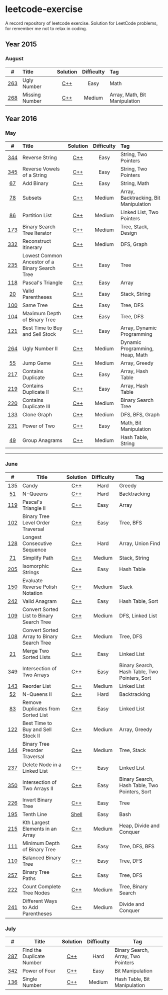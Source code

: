 # leetcode-exercise
A record repository of leetcode exercise. Solution for LeetCode problems, for remember me not to relax in coding.



## Year 2015

### August

|                    #                     | Title          |                 Solution                 | Difficulty | Tag                           |
| :--------------------------------------: | :------------- | :--------------------------------------: | :--------: | :---------------------------- |
| [263](https://leetcode.com/problems/ugly-number/) | Ugly Number    | [C++](./2015/August/263_Ugly_Number.cpp) |    Easy    | Math                          |
| [268](https://leetcode.com/problems/missing-number/) | Missing Number | [C++](./2015/August/268_Missing_Number.cpp) |   Medium   | Array, Math, Bit Manipulation |



## Year 2016

### May

|                    #                     | Title                                    |                 Solution                 | Difficulty | Tag                                   |
| :--------------------------------------: | :--------------------------------------- | :--------------------------------------: | :--------: | :------------------------------------ |
| [344](https://leetcode.com/problems/reverse-string/) | Reverse String                           | [C++](./2016/May/344_Reverse_String.cpp) |    Easy    | String, Two Pointers                  |
| [345](https://leetcode.com/problems/reverse-vowels-of-a-string/) | Reverse Vowels of a String               | [C++](./2016/May/344_Reverse_String.cpp) |    Easy    | String, Two Pointers                  |
| [67](https://leetcode.com/problems/add-binary/) | Add Binary                               |   [C++](./2016/May/67_Add_Binary.cpp)    |    Easy    | String, Math                          |
| [78](https://leetcode.com/problems/subsets/) | Subsets                                  |     [C++](./2016/May/78_Subsets.cpp)     |   Medium   | Array, Backtracking, Bit Manipulation |
| [86](https://leetcode.com/problems/partition-list/) | Partition List                           | [C++](./2016/May/86_Partition_List.cpp)  |   Medium   | Linked List, Two Pointers             |
| [173](https://leetcode.com/problems/binary-search-tree-iterator/) | Binary Search Tree Iterator              | [C++](./2016/May/173_Binary_Search_Tree_Iterator.cpp) |   Medium   | Tree, Stack, Design                   |
| [332](https://leetcode.com/problems/reconstruct-itinerary/) | Reconstruct Itinerary                    | [C++](./2016/May/332_Reconstruct_Itinerary.cpp) |   Medium   | DFS, Graph                            |
| [235](https://leetcode.com/problems/lowest-common-ancestor-of-a-binary-search-tree/) | Lowest Common Ancestor of a Binary Search Tree | [C++](./2016/May/235_Lowest_Common_Ancestor_of_a_BST.cpp) |    Easy    | Tree                                  |
| [118](https://leetcode.com/problems/pascals-triangle/) | Pascal's Triangle                        | [C++](./2016/May/118_Pascal_s_Triangle.cpp) |    Easy    | Array                                 |
| [20](https://leetcode.com/problems/valid-parentheses/) | Valid Parentheses                        | [C++](./2016/May/20_Valid_Parentheses.cpp) |    Easy    | Stack, String                         |
| [100](https://leetcode.com/problems/same-tree/) | Same Tree                                |   [C++](./2016/May/100_Same_Tree.cpp)    |    Easy    | Tree, DFS                             |
| [104](https://leetcode.com/problems/maximum-depth-of-binary-tree/) | Maximum Depth of Binary Tree             | [C++](./2016/May/104_Maximum_Depth_of_Binary_Tree.cpp) |    Easy    | Tree, DFS                             |
| [121](https://leetcode.com/problems/best-time-to-buy-and-sell-stock/) | Best Time to Buy and Sell Stock          | [C++](./2016/May/121_Best_Time_to_Buy_and_Sell_Stock.cpp) |    Easy    | Array, Dynamic Programming            |
| [264](https://leetcode.com/problems/ugly-number-ii/) | Ugly Number II                           | [C++](./2016/May/264_Ugly_Number_2.cpp)  |   Medium   | Dynamic Programming, Heap, Math       |
| [55](https://leetcode.com/problems/jump-game/) | Jump Game                                |    [C++](./2016/May/55_Jump_Game.cpp)    |   Medium   | Array, Greedy                         |
| [217](https://leetcode.com/problems/contains-duplicate/) | Contains Duplicate                       | [C++](./2016/May/217_Contains_Duplicate.cpp) |    Easy    | Array, Hash Table                     |
| [219](https://leetcode.com/problems/contains-duplicate-ii/) | Contains Duplicate II                    | [C++](./2016/May/219_Contains_Duplicate_II.cpp) |    Easy    | Array, Hash Table                     |
| [220](https://leetcode.com/problems/contains-duplicate-iii/) | Contains Duplicate III                   | [C++](./2016/May/220_Contains_Duplicate_III.cpp) |   Medium   | Binary Search Tree                    |
| [133](https://leetcode.com/problems/clone-graph/) | Clone Graph                              |  [C++](./2016/May/133_Clone_Graph.cpp)   |   Medium   | DFS, BFS, Graph                       |
| [231](https://leetcode.com/problems/power-of-two/) | Power of Two                             |  [C++](./2016/May/231_Power_of_Two.cpp)  |    Easy    | Math, Bit Manipulation                |
| [49](https://leetcode.com/problems/anagrams/) | Group Anagrams                           | [C++](./2016/May/49_Group_Anagrams.cpp)  |   Medium   | Hash Table, String                    |

***

### June

|                    #                     | Title                                    |                 Solution                 | Difficulty | Tag                                      |
| :--------------------------------------: | ---------------------------------------- | :--------------------------------------: | :--------: | ---------------------------------------- |
| [135](https://leetcode.com/problems/candy/) | Candy                                    |     [C++](./2016/June/135_Candy.cpp)     |    Hard    | Greedy                                   |
| [51](https://leetcode.com/problems/n-queens/) | N-Queens                                 |    [C++](./2016/June/51_N_Queens.cpp)    |    Hard    | Backtracking                             |
| [119](https://leetcode.com/problems/pascals-triangle-ii/) | Pascal's Triangle II                     | [C++](./2016/June/119_Pascal_s_Triangle_ii.cpp) |    Easy    | Array                                    |
| [102](https://leetcode.com/problems/binary-tree-level-order-traversal/) | Binary Tree Level Order Traversal        | [C++](./2016/June/102_Binary_Tree_Level_Order_Traversal.cpp) |    Easy    | Tree, BFS                                |
| [128](https://leetcode.com/problems/longest-consecutive-sequence/) | Longest Consecutive Sequence             | [C++](./2016/June/128_Longest_Consecutive_Sequence.cpp) |    Hard    | Array, Union Find                        |
| [71](https://leetcode.com/problems/simplify-path/) | Simplify Path                            | [C++](./2016/June/71_Simplify_Path.cpp)  |   Medium   | Stack, String                            |
| [205](https://leetcode.com/problems/isomorphic-strings/) | Isomorphic Strings                       | [C++](./2016/June/205_Isomorphic_Strings.cpp) |    Easy    | Hash Table                               |
| [150](https://leetcode.com/problems/evaluate-reverse-polish-notation/) | Evaluate Reverse Polish Notation         | [C++](./2016/June/150_Evaluate_Reverse_Polish_Notation.cpp) |   Medium   | Stack                                    |
| [242](https://leetcode.com/problems/valid-anagram/) | Valid Anagram                            | [C++](./2016/June/242_Valid_Anagram.cpp) |    Easy    | Hash Table, Sort                         |
| [109](https://leetcode.com/problems/convert-sorted-list-to-binary-search-tree/) | Convert Sorted List to Binary Search Tree | [C++](./2016/June/109_Convert_Sorted_List_to_Binary_Search_Tree.cpp) |   Medium   | DFS, Linked List                         |
| [108](https://leetcode.com/problems/convert-sorted-array-to-binary-search-tree/) | Convert Sorted Array to Binary Search Tree | [C++](./2016/June/108_Convert_Sorted_Array_to_Binary_Search_Tree.cpp) |   Medium   | Tree, DFS                                |
| [21](https://leetcode.com/problems/merge-two-sorted-lists/) | Merge Two Sorted Lists                   | [C++](./2016/June/21_Merge_Two_Sorted_Lists.cpp) |    Easy    | Linked List                              |
| [349](https://leetcode.com/problems/intersection-of-two-arrays/) | Intersection of Two Arrays               | [C++](./2016/June/349_Intersection_of_Two_Arrays.cpp) |    Easy    | Binary Search, Hash Table, Two Pointers, Sort |
| [143](https://leetcode.com/problems/reorder-list/) | Reorder List                             | [C++](./2016/June/143_Reorder_List.cpp)  |   Medium   | Linked List                              |
| [52](https://leetcode.com/problems/n-queens-ii/) | N-Queens II                              |  [C++](./2016/June/52_N_Queens_II.cpp)   |    Hard    | Backtracking                             |
| [83](https://leetcode.com/problems/remove-duplicates-from-sorted-list/) | Remove Duplicates from Sorted List       | [C++](./2016/June/83_Remove_Duplicates_from_Sorted_List.cpp) |    Easy    | Linked List                              |
| [122](https://leetcode.com/problems/best-time-to-buy-and-sell-stock-ii/) | Best Time to Buy and Sell Stock II       | [C++](./2016/June/122_Best_Time_to_Buy_and_Sell_Stock_II.cpp) |   Medium   | Array, Greedy                            |
| [144](https://leetcode.com/problems/binary-tree-preorder-traversal/) | Binary Tree Preorder Traversal           | [C++](./2016/June/144_Binary_Tree_Preorder_Traversal.cpp) |   Medium   | Tree, Stack                              |
| [237](https://leetcode.com/problems/delete-node-in-a-linked-list/) | Delete Node in a Linked List             | [C++](./2016/June/237_Delete_Node_in_a_Linked_List.cpp) |    Easy    | Linked List                              |
| [350](https://leetcode.com/problems/intersection-of-two-arrays-ii/) | Intersection of Two Arrays II            | [C++](./2016/June/350_Intersection_of_Two_Arrays_II.cpp) |    Easy    | Binary Search, Hash Table, Two Pointers, Sort |
| [226](https://leetcode.com/problems/invert-binary-tree/) | Invert Binary Tree                       | [C++](./2016/June/226_Invert_Binary_Tree.cpp) |    Easy    | Tree                                     |
| [195](https://leetcode.com/problems/tenth-line/) | Tenth Line                               |  [Shell](./2016/June/195_Tenth_Line.sh)  |    Easy    | Bash                                     |
| [215](https://leetcode.com/problems/kth-largest-element-in-an-array/) | Kth Largest Elements in an Array         | [C++](./2016/June/215_Kth_Largest_Element_in_an_Array.cpp) |   Medium   | Heap, Divide and Conquer                 |
| [111](https://leetcode.com/problems/minimum-depth-of-binary-tree/) | Minimum Depth of Binary Tree             | [C++](./2016/June/111_Minimum_Depth_of_Binary_Tree.cpp) |    Easy    | Tree, DFS, BFS                           |
| [110](https://leetcode.com/problems/balanced-binary-tree/) | Balanced Binary Tree                     | [C++](./2016/June/110_Balanced_Binary_Tree.cpp) |    Easy    | Tree, DFS                                |
| [257](https://leetcode.com/problems/binary-tree-paths/) | Binary Tree Paths                        | [C++](./2016/June/257_Binary_Tree_Paths.cpp) |    Easy    | Tree, DFS                                |
| [222](https://leetcode.com/problems/count-complete-tree-nodes/) | Count Complete Tree Nodes                | [C++](./2016/June/222_Count_Complete_Tree_Nodes.cpp) |   Medium   | Tree, Binary Search                      |
| [241](https://leetcode.com/problems/different-ways-to-add-parentheses/) | Different Ways to Add Parentheses        | [C++](./2016/June/241_Different_Ways_to_Add_Parentheses.cpp) |   Medium   | Divide and Conquer                       |

### July

|                    #                     | Title                     |                 Solution                 | Difficulty | Tag                                |
| :--------------------------------------: | ------------------------- | :--------------------------------------: | :--------: | ---------------------------------- |
| [287](https://leetcode.com/problems/find-the-duplicate-number/) | Find the Duplicate Number | [C++](./2016/July/287_Find_the_Duplicate_Number.cpp) |    Hard    | Binary Search, Array, Two Pointers |
| [342](https://leetcode.com/problems/power-of-four/) | Power of Four             | [C++](./2016/July/342_Power_of_Four.cpp) |    Easy    | Bit Manipulation                   |
| [136](https://leetcode.com/problems/single-number/) | Single Number             | [C++](./2016/July/136_Single_Number.cpp) |   Medium   | Hash Table, Bit Manipulation       |

